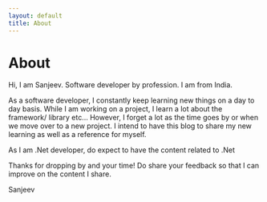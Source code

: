 ```yaml
---
layout: default
title: About
---
```

# About

Hi, I am Sanjeev. Software developer by profession. I am from India. 

As a software developer, I constantly keep learning new things on a day to day basis. While I am working on a project, I learn a lot about the framework/ library etc... However, I  forget a lot as the time goes by or when we move over to a new project. I intend to have this blog to share my new learning as well as a reference for myself.

As I am .Net developer, do expect to have the content related to .Net

Thanks for dropping by and your time! Do share your feedback so that I can improve on the content I share.

Sanjeev

